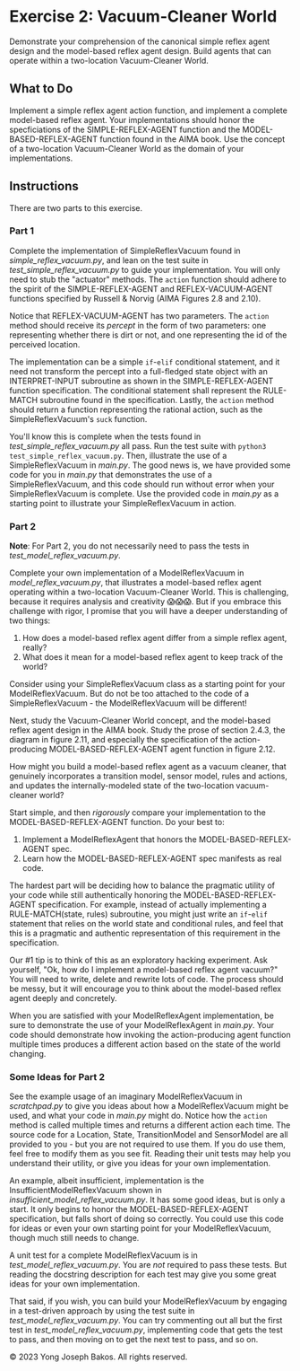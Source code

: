 # Exercise 2: Vacuum-Cleaner World

Demonstrate your comprehension of the canonical simple reflex agent design and
the model-based reflex agent design. Build agents that can operate within
a two-location Vacuum-Cleaner World.

## What to Do

Implement a simple reflex agent action function, and implement a complete
model-based reflex agent. Your implementations should honor the specficiations of
the SIMPLE-REFLEX-AGENT function and the MODEL-BASED-REFLEX-AGENT function found
in the AIMA book. Use the concept of a two-location Vacuum-Cleaner World as the
domain of your implementations.

## Instructions

There are two parts to this exercise.

### Part 1

Complete the implementation of SimpleReflexVacuum found in
_simple_reflex_vacuum.py_, and lean on the test suite in
_test_simple_reflex_vacuum.py_ to guide your implementation. You will only need
to stub the "actuator" methods. The `action` function should adhere to the spirit
of the SIMPLE-REFLEX-AGENT and REFLEX-VACUUM-AGENT functions specified by Russell
& Norvig (AIMA Figures 2.8 and 2.10).

Notice that REFLEX-VACUUM-AGENT has two parameters. The `action` method should
receive its _percept_ in the form of two parameters: one representing whether
there is dirt or not, and one representing the id of the perceived location.

The implementation can be a simple `if`-`elif` conditional statement, and it need
not transform the percept into a full-fledged state object with an
INTERPRET-INPUT subroutine as shown in the SIMPLE-REFLEX-AGENT function
specification. The conditional statement shall represent the RULE-MATCH
subroutine found in the specification. Lastly, the `action` method should return
a function representing the rational action, such as the SimpleReflexVacuum's
`suck` function.

You'll know this is complete when the tests found in _test_simple_reflex_vacuum.py_
all pass. Run the test suite with `python3 test_simple_reflex_vacuum.py`. Then,
illustrate the use of a SimpleReflexVacuum in _main.py_. The good news is, we
have provided some code for you in _main.py_ that demonstrates the use of a
SimpleReflexVacuum, and this code should run without error when your
SimpleReflexVacuum is complete. Use the provided code in _main.py_ as a starting
point to illustrate your SimpleReflexVacuum in action.

### Part 2

**Note**: For Part 2, you do not necessarily need to pass the tests
in _test_model_reflex_vacuum.py_.

Complete your own implementation of a ModelReflexVacuum in
_model_reflex_vacuum.py_, that illustrates a model-based reflex agent operating
within a two-location Vacuum-Cleaner World. This is challenging, because it
requires analysis and creativity 😱😱😱. But if you embrace this challenge with
rigor, I promise that you will have a deeper understanding of two things:

1. How does a model-based reflex agent differ from a simple reflex agent, really?
2. What does it mean for a model-based reflex agent to keep track of the world?

Consider using your SimpleReflexVacuum class as a starting point for your
ModelReflexVacuum. But do not be too attached to the code of a SimpleReflexVacuum -
the ModelReflexVacuum will be different!

Next, study the Vacuum-Cleaner World concept, and the model-based reflex agent
design in the AIMA book. Study the prose of section 2.4.3, the diagram in figure
2.11, and especially the specification of the action-producing
MODEL-BASED-REFLEX-AGENT agent function in figure 2.12.

How might you build a model-based reflex agent as a vacuum cleaner, that genuinely
incorporates a transition model, sensor model, rules and actions, and updates
the internally-modeled state of the two-location vacuum-cleaner world?

Start simple, and then _rigorously_ compare your implementation to the
MODEL-BASED-REFLEX-AGENT function. Do your best to:

1. Implement a ModelReflexAgent that honors the MODEL-BASED-REFLEX-AGENT spec.
2. Learn how the MODEL-BASED-REFLEX-AGENT spec manifests as real code.

The hardest part will be deciding how to balance the pragmatic utility of your code
while still authentically honoring the MODEL-BASED-REFLEX-AGENT specification.
For example, instead of actually implementing a RULE-MATCH(state, rules)
subroutine, you might just write an `if`-`elif` statement that relies on the world
state and conditional rules, and feel that this is a pragmatic and authentic
representation of this requirement in the specification.

Our #1 tip is to think of this as an exploratory hacking experiment. Ask yourself,
"Ok, how do I implement a model-based reflex agent vacuum?" You will need to write,
delete and rewrite lots of code. The process should be messy, but it will encourage
you to think about the model-based reflex agent deeply and concretely.

When you are satisfied with your ModelReflexAgent implementation, be sure to
demonstrate the use of your ModelReflexAgent in _main.py_. Your code should
demonstrate how invoking the action-producing agent function multiple times
produces a different action based on the state of the world changing.

### Some Ideas for Part 2

See the example usage of an imaginary ModelReflexVacuum in _scratchpad.py_ to
give you ideas about how a ModelReflexVacuum might be used, and what your code
in _main.py_ might do. Notice how the `action` method is called multiple times
and returns a different action each time. The source code for a Location, State,
TransitionModel and SensorModel are all provided to you - but you are not required
to use them. If you do use them, feel free to modify them as you see fit. Reading
their unit tests may help you understand their utility, or give you ideas for your
own implementation.

An example, albeit insufficient, implementation is the
InsufficientModelReflexVacuum shown in _insufficient_model_reflex_vacuum.py_.
It has some good ideas, but is only a start. It only begins to honor the
MODEL-BASED-REFLEX-AGENT specification, but falls short of doing so correctly.
You could use this code for ideas or even your own starting point for your
ModelReflexVacuum, though much still needs to change.

A unit test for a complete ModelReflexVacuum is in _test_model_reflex_vacuum.py_.
You are *not* required to pass these tests. But reading the docstring description
for each test may give you some great ideas for your own implementation.

That said, if you wish, you can build your ModelReflexVacuum by engaging in a
test-driven approach by using the test suite in _test_model_reflex_vacuum.py_.
You can try commenting out all but the first test in _test_model_reflex_vacuum.py_,
implementing code that gets the test to pass, and then moving on to get the next
test to pass, and so on.

&copy; 2023 Yong Joseph Bakos. All rights reserved.
